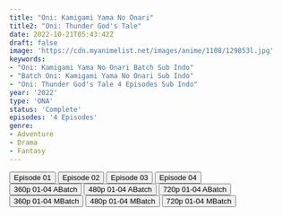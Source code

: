 ```yaml
---
title: "Oni: Kamigami Yama No Onari"
title2: "Oni: Thunder God's Tale"
date: 2022-10-21T05:43:42Z
draft: false
image: 'https://cdn.myanimelist.net/images/anime/1108/129853l.jpg'
keywords:
- "Oni: Kamigami Yama No Onari Batch Sub Indo"
- "Batch Oni: Kamigami Yama No Onari Sub Indo"
- "Oni: Thunder God's Tale 4 Episodes Sub Indo"
year: '2022'
type: 'ONA'
status: 'Complete'
episodes: '4 Episodes'
genre:
- Adventure
- Drama
- Fantasy
---
```


<div class="d-g gg-10">
<div class="d-g gg-5 gtc-r ai-c">
<button onclick="window.open('?arc=fJK5fJsebr_20221028/1/MP4/Kuramanime-ONIKYO-01-720p-NF','_blank')">Episode 01</button>
<button onclick="window.open('?arc=fJK5fJsebr_20221028/2/MP4/Kuramanime-ONIKYO-02-720p-NF','_blank')">Episode 02</button>
<button onclick="window.open('?arc=fJK5fJsebr_20221028/3/MP4/Kuramanime-ONIKYO-03-720p-NF','_blank')">Episode 03</button>
<button onclick="window.open('?arc=fJK5fJsebr_20221028/4/MP4/Kuramanime-ONIKYO-04_END-480p-NF','_blank')">Episode 04</button>
</div>
<div class="d-g gg-5 gtc-r ai-c">
<button onclick="window.open('?barc=BAEkkBJ5UY_20221028/Batch/1-4/Kuramanime-ONIKYO-1_4-Mp4360','_blank')">360p 01-04 ABatch</button>
<button onclick="window.open('?barc=BAEkkBJ5UY_20221028/Batch/1-4/Kuramanime-ONIKYO-1_4-Mp4480','_blank')">480p 01-04 ABatch</button>
<button onclick="window.open('?barc=BAEkkBJ5UY_20221028/Batch/1-4/Kuramanime-ONIKYO-1_4-Mp4720','_blank')">720p 01-04 ABatch</button>
<button onclick="window.open('?bmed=afa0mozhincggf5','_blank')">360p 01-04 MBatch</button>
<button onclick="window.open('?bmed=n73fjix0sqx8co0','_blank')">480p 01-04 MBatch</button>
<button onclick="window.open('?bmed=mguixee2wq92elu','_blank')">720p 01-04 MBatch</button>
</div>
</div>